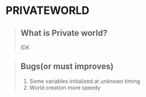 # PRIVATEWORLD
>## What is Private world?
>IDK

>## Bugs(or must improves)
> 1. Some variables initialized at unknown timing
> 2. World creation more speedy
